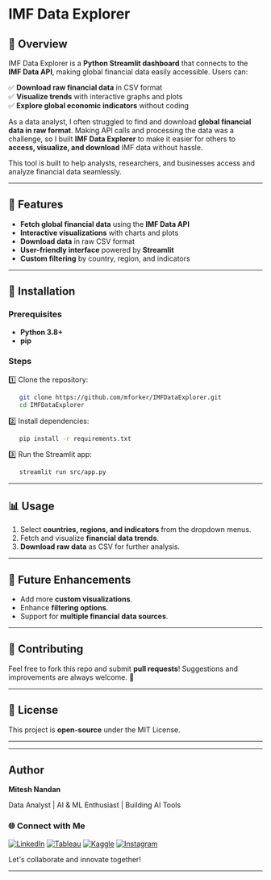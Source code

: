 # IMF Data Explorer

## 📌 Overview
IMF Data Explorer is a **Python Streamlit dashboard** that connects to the **IMF Data API**, making global financial data easily accessible. Users can:

✅ **Download raw financial data** in CSV format  
✅ **Visualize trends** with interactive graphs and plots  
✅ **Explore global economic indicators** without coding  

As a data analyst, I often struggled to find and download **global financial data in raw format**. Making API calls and processing the data was a challenge, so I built **IMF Data Explorer** to make it easier for others to **access, visualize, and download** IMF data without hassle.

This tool is built to help analysts, researchers, and businesses access and analyze financial data seamlessly.

---

## 🚀 Features
- **Fetch global financial data** using the **IMF Data API**
- **Interactive visualizations** with charts and plots
- **Download data** in raw CSV format
- **User-friendly interface** powered by **Streamlit**
- **Custom filtering** by country, region, and indicators

---

## 🔧 Installation
### Prerequisites
- **Python 3.8+**
- **pip**

### Steps
1️⃣ Clone the repository:
```bash
   git clone https://github.com/mforker/IMFDataExplorer.git
   cd IMFDataExplorer
```
2️⃣ Install dependencies:
```bash
   pip install -r requirements.txt
```
3️⃣ Run the Streamlit app:
```bash
   streamlit run src/app.py
```

---

## 📊 Usage
1. Select **countries, regions, and indicators** from the dropdown menus.
2. Fetch and visualize **financial data trends**.
3. **Download raw data** as CSV for further analysis.

---

## 📌 Future Enhancements
- Add more **custom visualizations**.
- Enhance **filtering options**.
- Support for **multiple financial data sources**.

---

## 🤝 Contributing
Feel free to fork this repo and submit **pull requests**! Suggestions and improvements are always welcome. 🚀

---

## 📜 License
This project is **open-source** under the MIT License.

---

---
## Author
**Mitesh Nandan**

Data Analyst | AI & ML Enthusiast | Building AI Tools

### 🌐 Connect with Me

[![LinkedIn](https://img.shields.io/badge/LinkedIn-0077B5?style=for-the-badge&logo=linkedin&logoColor=white)](https://www.linkedin.com/in/mitesh-nandan) [![Tableau](https://img.shields.io/badge/Tableau-E97627?style=for-the-badge&logo=tableau&logoColor=white)](https://public.tableau.com/app/profile/mitesh.nandan) 
[![Kaggle](https://img.shields.io/badge/Kaggle-white?style=for-the-badge&logo=kaggle&logoColor=blue&color=f9f9f9)](https://www.kaggle.com/miteshnandan) [![Instagram](https://img.shields.io/badge/Instagram-E1306C?style=for-the-badge&logo=instagram&logoColor=white)](https://www.instagram.com/its.all.nostalgic/)

Let's collaborate and innovate together!

---
